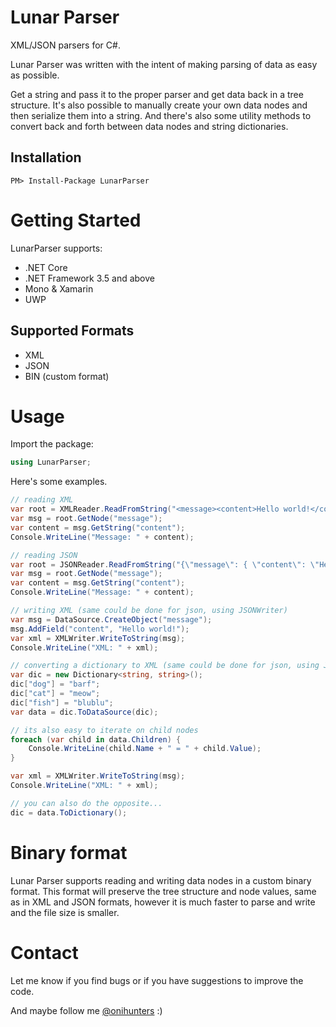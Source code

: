 # Lunar Parser
XML/JSON parsers for C#.

Lunar Parser was written with the intent of making parsing of data as easy as possible.  

Get a string and pass it to the proper parser and get data back in a tree structure.
It's also possible to manually create your own data nodes and then serialize them into a string.
And there's also some utility methods to convert back and forth between data nodes and string dictionaries.

## Installation

    PM> Install-Package LunarParser

# Getting Started

LunarParser supports:

- .NET Core
- .NET Framework 3.5 and above
- Mono & Xamarin
- UWP

## Supported Formats

- XML
- JSON
- BIN (custom format)

# Usage

Import the package:

```c#
using LunarParser;
```

Here's some examples.

```c#
// reading XML
var root = XMLReader.ReadFromString("<message><content>Hello world!</content></message>");
var msg = root.GetNode("message");
var content = msg.GetString("content");
Console.WriteLine("Message: " + content);
```

```c#
// reading JSON
var root = JSONReader.ReadFromString("{\"message\": { \"content\": \"Hello world!\" } }");
var msg = root.GetNode("message");
var content = msg.GetString("content");
Console.WriteLine("Message: " + content);
```

```c#
// writing XML (same could be done for json, using JSONWriter)
var msg = DataSource.CreateObject("message");
msg.AddField("content", "Hello world!");
var xml = XMLWriter.WriteToString(msg);
Console.WriteLine("XML: " + xml);
```

```c#
// converting a dictionary to XML (same could be done for json, using JSONWriter)
var dic = new Dictionary<string, string>();
dic["dog"] = "barf";
dic["cat"] = "meow";
dic["fish"] = "blublu";
var data = dic.ToDataSource(dic);

// its also easy to iterate on child nodes
foreach (var child in data.Children) {
	Console.WriteLine(child.Name + " = " + child.Value);
}

var xml = XMLWriter.WriteToString(msg);
Console.WriteLine("XML: " + xml);

// you can also do the opposite...
dic = data.ToDictionary();
```

# Binary format

Lunar Parser supports reading and writing data nodes in a custom binary format.
This format will preserve the tree structure and node values, same as in XML and JSON formats, however it is much faster to parse and write and the file size is smaller.

# Contact

Let me know if you find bugs or if you have suggestions to improve the code.

And maybe follow me [@onihunters](https://twitter.com/onihunters) :)
